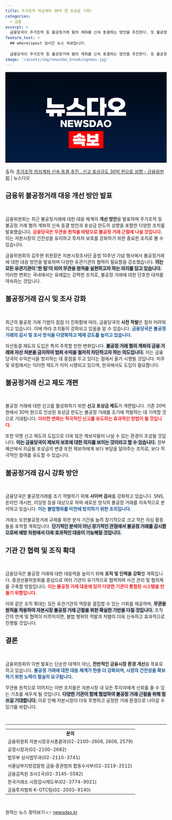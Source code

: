 ```yaml
---
title: 주가조작 의심계좌 30억 원 포상금 기회!
categories:
  - 금융
excerpt: >
  금융당국이 주가조작 등 불공정거래 혐의 계좌를 신속 동결하는 방안을 추진한다. 또 불공정거래에 대한 적극적인…
feature_text: >
  ## whereispost 실시간 뉴스 속보입니다.

  금융당국이 주가조작 등 불공정거래 혐의 계좌를 신속 동결하는 방안을 추진한다. 또 불공정거래에 대한 적극적인…
image: '/assets/img/newsdao_breakingnews.jpg'
---
```


![뉴스다오 속보](/assets/img/newsdao_breakingnews.jpg)

<p>출처: <a href="https://newsdao.kr/2002" rel="dofollow">주가조작 의심계좌 신속 동결 추진…신고 포상금도 30억 원으로 상향 - 금융위원회</a> | 뉴스다오</p>

<h2 data-ke-size="size26">금융위 불공정거래 대응 개선 방안 발표</h2>
<p data-ke-size="size16">&nbsp;</p>

금융위원회는 최근 불공정거래에 대한 대응 체계의 <b>개선 방안</b>을 발표하며 주가조작 등 불공정 거래 혐의 계좌의 신속 동결 방안과 포상금 한도의 상향을 포함한 다양한 조치를 발표했습니다. <b><span style="color: #ee2323;">금융당국은 무관용 원칙을 바탕으로 불공정 거래 근절에 나설 것입니다.</span></b> 이는 자본시장의 건전성을 유지하고 투자자 보호를 강화하기 위한 중요한 조치로 볼 수 있습니다. 

금융위원회의 김주현 위원장은 자본시장조사단 출범 10주년 기념 행사에서 불공정거래에 대한 대응 방안을 발표하며 다양한 유관기관의 협력이 필요함을 강조했습니다. <b><span style="background-color: #21538527;">이는 모든 유관기관이 '한 팀'이 되어 무관용 원칙을 실현하고자 하는 의지를 담고 있습니다.</span></b> 이러한 변화는 국내에서는 유례없는 강력한 조치로, 불공정 거래에 대한 단호한 대처를 약속하는 것입니다.

<h2 data-ke-size="size26">불공정거래 감시 및 조사 강화</h2>
<p data-ke-size="size16">&nbsp;</p>

최근의 불공정 거래 기법이 점점 더 진화함에 따라, 금융당국의 <b>사전 적발</b>은 점차 어려워지고 있습니다. 이에 따라 조치들이 강화되고 있음을 알 수 있습니다. <b><span style="color: #1a5490;">금융당국은 불공정 거래의 감시 및 조사 방식을 다양화하고 제재 강도를 높이고 있습니다.</span></b>

자산동결 제도의 도입은 특히 주목할 만한 변화입니다. <b><span style="background-color: #21538527;">불공정 거래 혐의 계좌의 금융 거래와 자산 처분을 금지하여 범죄 수익을 철저히 차단하고자 하는 의도입니다.</span></b> 이는 금융당국이 수익은닉을 방지하는 데 중점을 두고 있다는 점에서 울가 시행될 것입니다. 미주 및 유럽에서는 이러한 제도가 이미 시행되고 있으며, 한국에서도 도입이 필요합니다.

<h2 data-ke-size="size26">불공정거래 신고 제도 개편</h2>
<p data-ke-size="size16">&nbsp;</p>

불공정 거래에 대한 신고를 활성화하기 위한 <b>신고 포상금 제도</b>가 개편됩니다. 기존 20억 원에서 30억 원으로 인상된 포상금 한도는 불공정 거래를 조기에 적발하는 데 기여할 것으로 기대됩니다. <b><span style="color: #ee2323;">이러한 변화는 적극적인 신고를 유도하는 효과적인 방법이 될 것입니다.</span></b>

또한 익명 신고 제도의 도입으로 더욱 많은 제보자들이 나설 수 있는 환경이 조성될 것입니다. <b><span style="background-color: #21538527;">이는 금융당국이 제보자 보호에 대한 의지를 보이는 것이라고 할 수 있습니다.</span></b> 정부 예산에서 지급될 포상금의 변경 또한 제보자에게 보다 부담을 덜어주는 조치로, 보다 적극적인 참여를 유도할 수 있습니다.

<h2 data-ke-size="size26">불공정거래 감시 강화 방안</h2>
<p data-ke-size="size16">&nbsp;</p>

금융당국은 불공정거래를 조기 적발하기 위해 <b>사이버 검사</b>를 강화하고 있습니다. SNS, 온라인 게시판, 리딩방 등을 대상으로 하여 새로운 방식의 불공정 거래를 지속적으로 분석하고 있습니다. <b><span style="color: #1a5490;">이는 불법행위를 미연에 방지하기 위한 조치입니다.</span></b>

거래소 또한불공정거래 규제를 위한 분석 기간을 늘려 장기적으로 크고 작은 의심 활동들을 포착할 계획입니다. <b><span style="background-color: #21538527;">단기적인 분석이 아닌 장기적인 관점에서 불공정 거래를 감시함으로써 예방 차원에서 더욱 효과적인 대응이 가능해질 것입니다.</span></b> 

<h2 data-ke-size="size26">기관 간 협력 및 조직 확대</h2>
<p data-ke-size="size16">&nbsp;</p>

금융당국은 불공정 거래에 대한 대응력을 높이기 위해 <b>조직 및 인력을 강화</b>할 계획입니다. 증권선물위원회를 중심으로 여러 기관이 유기적으로 협력하여 사건 관리 및 협의체를 구축할 방침입니다. <b><span style="color: #ee2323;">이는 불공정 거래 대응에 있어 다양한 기관이 통합된 시스템을 만들기 위함입니다.</span></b>

이와 같은 조직 확대는 모든 유관기관의 역량을 결집할 수 있는 기회를 제공하며, <b><span style="background-color: #21538527;">무관용 원칙을 적용하여 자본시장 불공정 거래 근절을 위한 확실한 기반을 다질 것입니다.</span></b> 조직 간의 연계 및 협력이 이루어지면, 불법 행위의 적발과 처벌이 더욱 신속하고 효과적으로 진행될 것입니다.

<h2 data-ke-size="size26">결론</h2>
<p data-ke-size="size16">&nbsp;</p>

금융위원회의 이번 발표는 단순한 대책이 아닌, <b>전반적인 금융시장 환경 개선</b>을 목표로 하고 있습니다. <b><span style="color: #1a5490;">불공정 거래에 대한 대응 체계가 한층 더 강화되며, 시장의 건전성을 확보하기 위한 노력이 절실히 요구됩니다.</span></b> 

무관용 원칙으로 이어지는 이번 조치들은 자본시장 내 모든 투자자에게 신뢰를 줄 수 있는 기초를 세우게 될 것입니다. <b><span style="background-color: #21538527;">다양한 기관이 함께 협업하여 불공정 거래 근절을 위해 힘쓰길 기대합니다.</span></b> 이로 인해 자본시장이 더욱 투명하고 공정한 거래 환경으로 나아갈 수 있기를 바랍니다. 

<p data-ke-size="size16">&nbsp;</p>

<hr>
<table style="width: 100%; border-collapse: collapse;">
    <tbody>
        <tr>
            <td style="text-align: center; height: 17px;"><b>문의</b></td>
        </tr>
        <tr>
            <td style="height: 17px;">금융위원회 자본시장조사총괄과(02-2100-2606, 2606, 2579)</td>
        </tr>
        <tr>
            <td style="height: 17px;">공정시장과(02-2100-2682)</td>
        </tr>
        <tr>
            <td style="height: 17px;">법무부 상사법무과(02-2110-3741)</td>
        </tr>
        <tr>
            <td style="height: 17px;">서울남부지방검찰청 금융·증권범죄 합동수사부(02-3219-2512)</td>
        </tr>
        <tr>
            <td style="height: 17px;">금융감독원 조사1국(02-3145-5582)</td>
        </tr>
        <tr>
            <td style="height: 17px;">한국거래소 시장감시제도부(02-3774-9021)</td>
        </tr>
        <tr>
            <td style="height: 17px;">금융투자협회 K-OTC팀(02-2003-9140)</td>
        </tr>
    </tbody>
</table>
<p data-ke-size="size16">&nbsp;</p> 

원하는 뉴스 찾아보기 👉 <a href="https://newsdao.kr" rel="dofollow">newsdao.kr</a>



